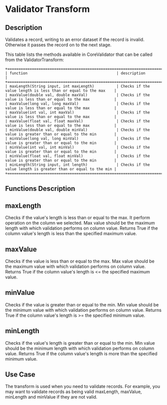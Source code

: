 # Validator Transform


Description
-----------
Validates a record, writing to an error dataset if the record is invalid.
Otherwise it passes the record on to the next stage.

This table lists the methods available in CoreValidator that can be called from the ValidatorTransform:

    +==================================================================================================================+
    | function                                        | description                                                    |
    +==================================================================================================================+
    | maxLength(String input, int maxLength)          | Checks if the value length is less than or equal to the max    |
    | maxValue(double val, double maxVal)             | Checks if the value is less than or equal to the max           |
    | maxValue(long val, long maxVal)                 | Checks if the value is less than or equal to the max           |
    | maxValue(int val, int maxVal)                   | Checks if the value is less than or equal to the max           |
    | maxValue(float val, float maxVal)               | Checks if the value is less than or equal to the max           |
    | minValue(double val, double minVal)             | Checks if the value is greater than or equal to the min        |
    | minValue(long val, long minVal)                 | Checks if the value is greater than or equal to the min        |
    | minValue(int val, int minVal)                   | Checks if the value is greater than or equal to the min        |
    | minValue(float val, float minVal)               | Checks if the value is greater than or equal to the min        |
    | minLength(String input, int length)             | Checks if the value length is greater than or equal to the min |
    +==================================================================================================================+


Functions Description
---------------------

maxLength
---------

Checks if the value's length is less than or equal to the max.
It perform operation on the column we selected. 
Max value should be the maximum length with which validation performs on column value.
Returns True if the column value's length is less than the specified maximum value. 

maxValue
--------

Checks if the value is less than or equal to the max.
Max value should be the maximum value with which validation performs on column value.
Returns True if the column value's length is <= the specified maximum value.

minValue
--------

Checks if the value is greater than or equal to the min.
Min value should be the minimum value with which validation performs on column value.
Returns True if the column value's length is >= the specified minimum value.

minLength
---------

Checks if the value's length is greater than or equal to the min.
Min value should be the minimum length with which validation performs on column value.
Returns True if the column value's length is more than the specified minimum value. 

Use Case
--------
The transform is used when you need to validate records. For example, you may want to
validate records as being valid maxLength, maxValue, minLength and minValue if they are not
valid.
